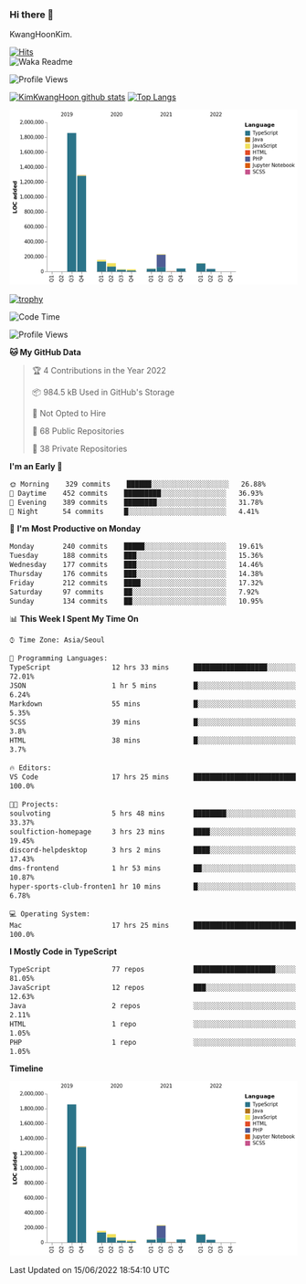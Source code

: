 ### Hi there 👋

KwangHoonKim.

[![Hits](https://hits.seeyoufarm.com/api/count/incr/badge.svg?url=https%3A%2F%2Fgithub.com%2Frhkdgns95)](https://hits.seeyoufarm.com)  
![Waka Readme](https://github.com/rhkdgns95/rhkdgns95/workflows/Waka%20Readme/badge.svg)

![Profile Views](http://img.shields.io/badge/Profile%20Views-0-blue)

[![KimKwangHoon github stats](https://github-readme-stats.vercel.app/api?username=rhkdgns95&show_icons=true)](https://github.com/rhkdgns95/github-readme-stats)   [![Top Langs](https://github-readme-stats.vercel.app/api/top-langs/?username=rhkdgns95&layout=compact)](https://github.com/rhkdgns95/github-readme-stats)   


![Chart not found](https://raw.githubusercontent.com/rhkdgns95/rhkdgns95/master/charts/bar_graph.png) 

[![trophy](https://github-profile-trophy.vercel.app/?username=rhkdgns95)](https://github.com/rhkdgns95/github-profile-trophy)

<!--START_SECTION:waka-->
![Code Time](http://img.shields.io/badge/Code%20Time-0%20secs-blue)

![Profile Views](http://img.shields.io/badge/Profile%20Views-0-blue)

**🐱 My GitHub Data** 

> 🏆 4 Contributions in the Year 2022
 > 
> 📦 984.5 kB Used in GitHub's Storage 
 > 
> 🚫 Not Opted to Hire
 > 
> 📜 68 Public Repositories 
 > 
> 🔑 38 Private Repositories  
 > 
**I'm an Early 🐤** 

```text
🌞 Morning    329 commits    ██████░░░░░░░░░░░░░░░░░░░   26.88% 
🌆 Daytime    452 commits    █████████░░░░░░░░░░░░░░░░   36.93% 
🌃 Evening    389 commits    ████████░░░░░░░░░░░░░░░░░   31.78% 
🌙 Night      54 commits     █░░░░░░░░░░░░░░░░░░░░░░░░   4.41%

```
📅 **I'm Most Productive on Monday** 

```text
Monday       240 commits    █████░░░░░░░░░░░░░░░░░░░░   19.61% 
Tuesday      188 commits    ███░░░░░░░░░░░░░░░░░░░░░░   15.36% 
Wednesday    177 commits    ███░░░░░░░░░░░░░░░░░░░░░░   14.46% 
Thursday     176 commits    ███░░░░░░░░░░░░░░░░░░░░░░   14.38% 
Friday       212 commits    ████░░░░░░░░░░░░░░░░░░░░░   17.32% 
Saturday     97 commits     ██░░░░░░░░░░░░░░░░░░░░░░░   7.92% 
Sunday       134 commits    ██░░░░░░░░░░░░░░░░░░░░░░░   10.95%

```


📊 **This Week I Spent My Time On** 

```text
⌚︎ Time Zone: Asia/Seoul

💬 Programming Languages: 
TypeScript               12 hrs 33 mins      ██████████████████░░░░░░░   72.01% 
JSON                     1 hr 5 mins         █░░░░░░░░░░░░░░░░░░░░░░░░   6.24% 
Markdown                 55 mins             █░░░░░░░░░░░░░░░░░░░░░░░░   5.35% 
SCSS                     39 mins             █░░░░░░░░░░░░░░░░░░░░░░░░   3.8% 
HTML                     38 mins             █░░░░░░░░░░░░░░░░░░░░░░░░   3.7%

🔥 Editors: 
VS Code                  17 hrs 25 mins      █████████████████████████   100.0%

🐱‍💻 Projects: 
soulvoting               5 hrs 48 mins       ████████░░░░░░░░░░░░░░░░░   33.37% 
soulfiction-homepage     3 hrs 23 mins       ████░░░░░░░░░░░░░░░░░░░░░   19.45% 
discord-helpdesktop      3 hrs 2 mins        ████░░░░░░░░░░░░░░░░░░░░░   17.43% 
dms-frontend             1 hr 53 mins        ██░░░░░░░░░░░░░░░░░░░░░░░   10.87% 
hyper-sports-club-fronten1 hr 10 mins        █░░░░░░░░░░░░░░░░░░░░░░░░   6.78%

💻 Operating System: 
Mac                      17 hrs 25 mins      █████████████████████████   100.0%

```

**I Mostly Code in TypeScript** 

```text
TypeScript               77 repos            ████████████████████░░░░░   81.05% 
JavaScript               12 repos            ███░░░░░░░░░░░░░░░░░░░░░░   12.63% 
Java                     2 repos             ░░░░░░░░░░░░░░░░░░░░░░░░░   2.11% 
HTML                     1 repo              ░░░░░░░░░░░░░░░░░░░░░░░░░   1.05% 
PHP                      1 repo              ░░░░░░░░░░░░░░░░░░░░░░░░░   1.05%

```


**Timeline**

![Chart not found](https://raw.githubusercontent.com/rhkdgns95/rhkdgns95/master/charts/bar_graph.png) 


 Last Updated on 15/06/2022 18:54:10 UTC
<!--END_SECTION:waka-->
